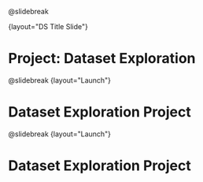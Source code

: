 @slidebreak

{layout="DS Title Slide"}

# Project: Dataset Exploration
<!--
To learn more about how to use PearDeck, and how to view the embedded links on these slides without going into present mode visit https://help.peardeck.com/en
-->

@slidebreak
{layout="Launch"}
# Dataset Exploration Project



@slidebreak
{layout="Launch"}
# Dataset Exploration Project
